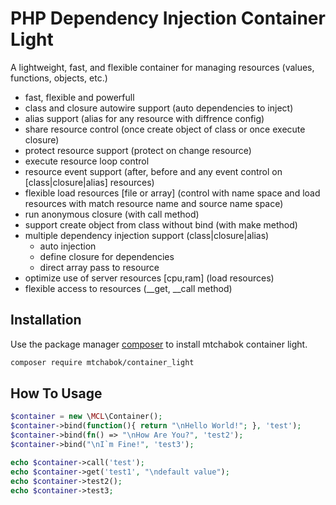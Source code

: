 # PHP Dependency Injection Container Light
A lightweight, fast, and flexible container for managing resources (values, functions, objects, etc.)
- fast, flexible and powerfull
- class and closure autowire support (auto dependencies to inject)
- alias support (alias for any resource with diffrence config)
- share resource control (once create object of class or once execute closure)
- protect resource support (protect on change resource)
- execute resource loop control
- resource event support (after, before and any event control on [class|closure|alias] resources)
- flexible load resources [file or array] (control with name space and load resources with match resource name and source name space)
- run anonymous closure (with call method)
- support create object from class without bind (with make method)
- multiple dependency injection support (class|closure|alias)
  - auto injection
  - define closure for dependencies
  - direct array pass to resource
- optimize use of server resources [cpu,ram] (load resources)
- flexible access to resources (__get, __call method)

## Installation
Use the package manager [composer](https://getcomposer.org/) to install mtchabok container light.
```bash
composer require mtchabok/container_light
```

## How To Usage
```php
$container = new \MCL\Container();
$container->bind(function(){ return "\nHello World!"; }, 'test');
$container->bind(fn() => "\nHow Are You?", 'test2');
$container->bind("\nI`m Fine!", 'test3');

echo $container->call('test');
echo $container->get('test1', "\ndefault value");
echo $container->test2();
echo $container->test3;
```
